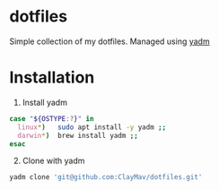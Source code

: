 # dotfiles
Simple collection of my dotfiles. Managed using [yadm](https://github.com/TheLocehiliosan/yadm)

# Installation
1. Install yadm
```bash
case "${OSTYPE:?}" in
  linux*)   sudo apt install -y yadm ;;
  darwin*)  brew install yadm ;;
esac
```

2. Clone with yadm
```bash
yadm clone 'git@github.com:ClayMav/dotfiles.git'
```
